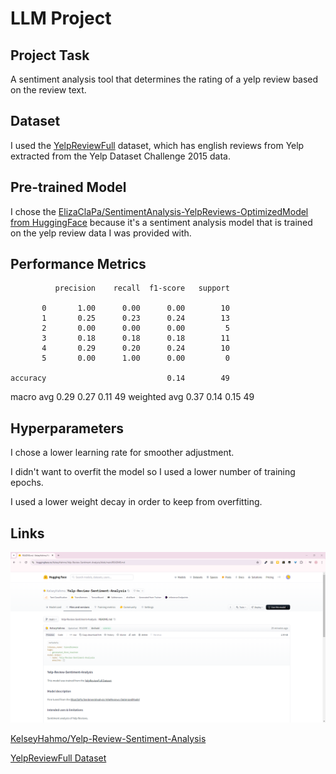 # LLM Project

## Project Task

A sentiment analysis tool that determines the rating of a yelp review based on the review text.
## Dataset

I used the [YelpReviewFull](https://huggingface.co/datasets/Yelp/yelp_review_full) dataset, which has english reviews from Yelp extracted from the Yelp Dataset Challenge 2015 data.

## Pre-trained Model

I chose the [ElizaClaPa/SentimentAnalysis-YelpReviews-OptimizedModel from HuggingFace](https://huggingface.co/ElizaClaPa/SentimentAnalysis-YelpReviews-OptimizedModel) because it's a sentiment analysis model that is trained on the yelp review data I was provided with.
## Performance Metrics
              precision    recall  f1-score   support

           0       1.00      0.00      0.00        10
           1       0.25      0.23      0.24        13
           2       0.00      0.00      0.00         5
           3       0.18      0.18      0.18        11
           4       0.29      0.20      0.24        10
           5       0.00      1.00      0.00         0

    accuracy                           0.14        49
   macro avg       0.29      0.27      0.11        49
weighted avg       0.37      0.14      0.15        49

## Hyperparameters

I chose a lower learning rate for smoother adjustment. 

I didn't want to overfit the model so I used a lower number of training epochs.

I used a lower weight decay in order to keep from overfitting.

## Links

[![A screenshot of my Sentiment Analysis Model on HuggingFace](/images/MyHuggingFaceModel.PNG)](https://huggingface.co/KelseyHahmo/Yelp-Review-Sentiment-Analysis)

[KelseyHahmo/Yelp-Review-Sentiment-Analysis](https://huggingface.co/KelseyHahmo/Yelp-Review-Sentiment-Analysis)

[YelpReviewFull Dataset](https://huggingface.co/datasets/Yelp/yelp_review_full)